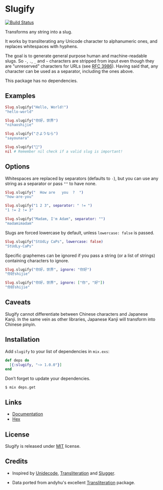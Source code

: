 # Slugify

[![Build Status](https://travis-ci.org/jayjun/slugify.svg?branch=master)](https://travis-ci.org/jayjun/slugify)

Transforms any string into a slug.

It works by transliterating any Unicode character to alphanumeric ones, and
replaces whitespaces with hyphens.

The goal is to generate general purpose human and machine-readable slugs. So
`-`, `.`, `_` and `~` characters are stripped from input even though they are
"unreserved" characters for URLs (see [RFC 3986][1]). Having said that, any
character can be used as a separator, including the ones above.

This package has no dependencies.

## Examples

```elixir
Slug.slugify("Hello, World!")
"hello-world"

Slug.slugify("你好，世界")
"nihaoshijie"

Slug.slugify("さようなら")
"sayounara"

Slug.slugify("🙅‍")
nil # Remember nil check if a valid slug is important!
```

## Options

Whitespaces are replaced by separators (defaults to `-`), but you can use any
string as a separator or pass `""` to have none.

```elixir
Slug.slugify("  How are   you  ?  ")
"how-are-you"

Slug.slugify("1 2 3", separator: " != ")
"1 != 2 != 3"

Slug.slugify("Madam, I'm Adam", separator: "")
"madamimadam"
```

Slugs are forced lowercase by default, unless `lowercase: false` is passed.

```elixir
Slug.slugify("StUdLy CaPs", lowercase: false)
"StUdLy-CaPs"
```

Specific graphemes can be ignored if you pass a string (or a list of strings)
containing characters to ignore.

```elixir
Slug.slugify("你好，世界", ignore: "你好")
"你好shijie"

Slug.slugify("你好，世界", ignore: ["你", "好"])
"你好shijie"
```

## Caveats

Slugify cannot differentiate between Chinese characters and Japanese Kanji.
In the same vein as other libraries, Japanese Kanji will transform into Chinese
pinyin.

## Installation

Add `slugify` to your list of dependencies in `mix.exs`:

```elixir
def deps do
  [{:slugify, "~> 1.0.0"}]
end
```

Don’t forget to update your dependencies.

```
$ mix deps.get
```

## Links

* [Documentation][2]
* [Hex][3]

## License

Slugify is released under [MIT][4] license.

## Credits

* Inspired by [Unidecode][5], [Transliteration][6] and [Slugger][7].

* Data ported from andyhu's excellent [Transliteration][6] package.


[1]: https://www.ietf.org/rfc/rfc3986.txt

[2]: https://hexdocs.pm/slugify/Slug.html

[3]: https://hex.pm/packages/slugify

[4]: https://github.com/jayjun/slugify/blob/master/LICENSE

[5]: http://search.cpan.org/~sburke/Text-Unidecode-1.30/lib/Text/Unidecode.pm

[6]: https://github.com/andyhu/transliteration

[7]: https://github.com/h4cc/slugger
